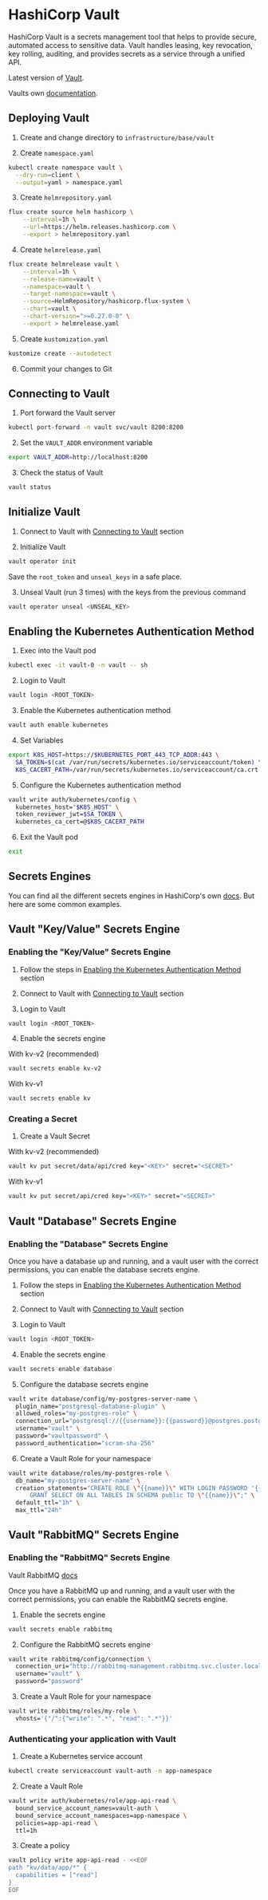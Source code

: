 # HashiCorp Vault

HashiCorp Vault is a secrets management tool that helps to provide secure, automated access to sensitive data. Vault handles leasing, key revocation, key rolling, auditing, and provides secrets as a service through a unified API.

Latest version of [Vault](https://developer.hashicorp.com/vault/tutorials/getting-started/getting-started-install).

Vaults own [documentation](https://developer.hashicorp.com/vault/docs).

## Deploying Vault

1. Create and change directory to `infrastructure/base/vault`

2. Create `namespace.yaml`

```bash
kubectl create namespace vault \
  --dry-run=client \
  --output=yaml > namespace.yaml
```

3. Create `helmrepository.yaml`

```bash
flux create source helm hashicorp \
    --interval=1h \
    --url=https://helm.releases.hashicorp.com \
    --export > helmrepository.yaml
```

4. Create `helmrelease.yaml`

```bash
flux create helmrelease vault \
    --interval=1h \
    --release-name=vault \
    --namespace=vault \
    --target-namespace=vault \
    --source=HelmRepository/hashicorp.flux-system \
    --chart=vault \
    --chart-version=">=0.27.0-0" \
    --export > helmrelease.yaml
```

5. Create `kustomization.yaml`

```bash
kustomize create --autodetect
```

6. Commit your changes to Git

## Connecting to Vault

1. Port forward the Vault server

```bash
kubectl port-forward -n vault svc/vault 8200:8200
```

2. Set the `VAULT_ADDR` environment variable

```bash
export VAULT_ADDR=http://localhost:8200
```

3. Check the status of Vault

```bash
vault status
```

## Initialize Vault

1. Connect to Vault with [Connecting to Vault](#connecting-to-vault) section

2. Initialize Vault

```bash
vault operator init
```

Save the `root_token` and `unseal_keys` in a safe place.

3. Unseal Vault (run 3 times) with the keys from the previous command

```bash
vault operator unseal <UNSEAL_KEY>
```

## Enabling the Kubernetes Authentication Method

1. Exec into the Vault pod

```bash
kubectl exec -it vault-0 -n vault -- sh
```

2. Login to Vault

```bash
vault login <ROOT_TOKEN>
```

3. Enable the Kubernetes authentication method

```bash
vault auth enable kubernetes
```

4. Set Variables

```bash
export K8S_HOST=https://$KUBERNETES_PORT_443_TCP_ADDR:443 \
  SA_TOKEN=$(cat /var/run/secrets/kubernetes.io/serviceaccount/token) \
  K8S_CACERT_PATH=/var/run/secrets/kubernetes.io/serviceaccount/ca.crt
```

5. Configure the Kubernetes authentication method

```bash
vault write auth/kubernetes/config \
  kubernetes_host="$K8S_HOST" \
  token_reviewer_jwt=$SA_TOKEN \
  kubernetes_ca_cert=@$K8S_CACERT_PATH
```

6. Exit the Vault pod

```bash
exit
```

## Secrets Engines

You can find all the different secrets engines in HashiCorp's own [docs](https://developer.hashicorp.com/vault/docs/secrets). But here are some common examples.

## Vault "Key/Value" Secrets Engine

### Enabling the "Key/Value" Secrets Engine

1. Follow the steps in [Enabling the Kubernetes Authentication Method](#enabling-the-kubernetes-authentication-method) section

2. Connect to Vault with [Connecting to Vault](#connecting-to-vault) section

3. Login to Vault

```bash
vault login <ROOT_TOKEN>
```

4. Enable the secrets engine

With kv-v2 (recommended)

```bash
vault secrets enable kv-v2
```

With kv-v1

```bash
vault secrets enable kv
```

### Creating a Secret

1. Create a Vault Secret

With kv-v2 (recommended)

```bash
vault kv put secret/data/api/cred key="<KEY>" secret="<SECRET>"
```

With kv-v1

```bash
vault kv put secret/api/cred key="<KEY>" secret="<SECRET>"
```

## Vault "Database" Secrets Engine

### Enabling the "Database" Secrets Engine

Once you have a database up and running, and a vault user with the correct permissions, you can enable the database secrets engine.

1. Follow the steps in [Enabling the Kubernetes Authentication Method](#enabling-the-kubernetes-authentication-method) section

2. Connect to Vault with [Connecting to Vault](#connecting-to-vault) section

3. Login to Vault

```bash
vault login <ROOT_TOKEN>
```

4. Enable the secrets engine

```bash
vault secrets enable database
```

5. Configure the database secrets engine

```bash
vault write database/config/my-postgres-server-name \
  plugin_name="postgresql-database-plugin" \
  allowed_roles="my-postgres-role" \
  connection_url="postgresql://{{username}}:{{password}}@postgres.postgres.svc.cluster.local:5432/postgres" \
  username="vault" \
  password="vaultpassword" \
  password_authentication="scram-sha-256"
```

6. Create a Vault Role for your namespace

```bash
vault write database/roles/my-postgres-role \
  db_name="my-postgres-server-name" \
  creation_statements="CREATE ROLE \"{{name}}\" WITH LOGIN PASSWORD '{{password}}' VALID UNTIL '{{expiration}}'; \
      GRANT SELECT ON ALL TABLES IN SCHEMA public TO \"{{name}}\";" \
  default_ttl="1h" \
  max_ttl="24h"
```

## Vault "RabbitMQ" Secrets Engine

### Enabling the "RabbitMQ" Secrets Engine

Vault RabbitMQ [docs](https://developer.hashicorp.com/vault/docs/secrets/rabbitmq)

Once you have a RabbitMQ up and running, and a vault user with the correct permissions, you can enable the RabbitMQ secrets engine.

1. Enable the secrets engine

```bash
vault secrets enable rabbitmq
```

2. Configure the RabbitMQ secrets engine

```bash
vault write rabbitmq/config/connection \
  connection_uri="http://rabbitmq-management.rabbitmq.svc.cluster.local:15672" \
  username="vault" \
  password="password"
```

3. Create a Vault Role for your namespace

```bash
vault write rabbitmq/roles/my-role \
  vhosts='{"/":{"write": ".*", "read": ".*"}}'
```

### Authenticating your application with Vault

1. Create a Kubernetes service account

```bash
kubectl create serviceaccount vault-auth -n app-namespace
```

2. Create a Vault Role

```bash
vault write auth/kubernetes/role/app-api-read \
  bound_service_account_names=vault-auth \
  bound_service_account_namespaces=app-namespace \
  policies=app-api-read \
  ttl=1h
```

3. Create a policy

```bash
vault policy write app-api-read - <<EOF
path "kv/data/app/*" {
  capabilities = ["read"]
}
EOF
```
